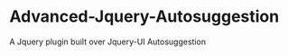 Advanced-Jquery-Autosuggestion
==============================

A Jquery plugin built over Jquery-UI Autosuggestion

